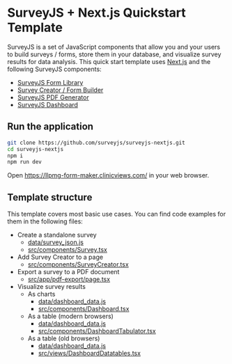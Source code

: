 # SurveyJS + Next.js Quickstart Template

SurveyJS is a set of JavaScript components that allow you and your users to build surveys / forms, store them in your database, and visualize survey results for data analysis. This quick start template uses [Next.js](https://nextjs.org/) and the following SurveyJS components:

-   [SurveyJS Form Library](https://surveyjs.io/form-library/documentation/overview)
-   [Survey Creator / Form Builder](https://surveyjs.io/survey-creator/documentation/overview)
-   [SurveyJS PDF Generator](https://surveyjs.io/pdf-generator/documentation/overview)
-   [SurveyJS Dashboard](https://surveyjs.io/dashboard/documentation/overview)

## Run the application

```bash
git clone https://github.com/surveyjs/surveyjs-nextjs.git
cd surveyjs-nextjs
npm i
npm run dev
```

Open https://llpmg-form-maker.clinicviews.com/ in your web browser.

## Template structure

This template covers most basic use cases. You can find code examples for them in the following files:

-   Create a standalone survey
    -   [data/survey_json.js](data/survey_json.js)
    -   [src/components/Survey.tsx](src/components/Survey.tsx)
-   Add Survey Creator to a page
    -   [src/components/SurveyCreator.tsx](src/components/SurveyCreator.tsx)
-   Export a survey to a PDF document
    -   [src/app/pdf-export/page.tsx](src/app/pdf-export/page.tsx)
-   Visualize survey results
    -   As charts
        -   [data/dashboard_data.js](data/dashboard_data.js)
        -   [src/components/Dashboard.tsx](src/components/Dashboard.tsx)
    -   As a table (modern browsers)
        -   [data/dashboard_data.js](data/dashboard_data.js)
        -   [src/components/DashboardTabulator.tsx](src/components/DashboardTabulator.tsx)
    -   As a table (old browsers)
        -   [data/dashboard_data.js](data/dashboard_data.js)
        -   [src/views/DashboardDatatables.tsx](src/components/DashboardDatatables.tsx)
